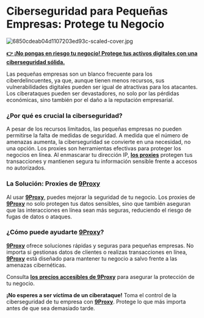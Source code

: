 # Ciberseguridad para Pequeñas Empresas: Protege tu Negocio

![6850cdeab04d1107203ed93c-scaled-cover.jpg](https://miro.medium.com/v2/resize:fit:1100/format:webp/0*uLP2MWgK0eiaEFXB.jpg)

**[👉 ¡No pongas en riesgo tu negocio! Protege tus activos digitales con una ciberseguridad sólida.](https://the9proxy.short.gy/github-pricing-sophie89)**

Las pequeñas empresas son un blanco frecuente para los ciberdelincuentes, ya que, aunque tienen menos recursos, sus vulnerabilidades digitales pueden ser igual de atractivas para los atacantes. Los ciberataques pueden ser devastadores, no solo por las pérdidas económicas, sino también por el daño a la reputación empresarial.

### ¿Por qué es crucial la ciberseguridad?

A pesar de los recursos limitados, las pequeñas empresas no pueden permitirse la falta de medidas de seguridad. A medida que el número de amenazas aumenta, la ciberseguridad se convierte en una necesidad, no una opción. Los proxies son herramientas efectivas para proteger los negocios en línea. Al enmascarar tu dirección IP, **[los proxies](https://the9proxy.short.gy/github-homepage-sophie89)** protegen tus transacciones y mantienen segura tu información sensible frente a accesos no autorizados.

### La Solución: Proxies de [9Proxy](https://the9proxy.short.gy/github-homepage-sophie89)

Al usar **[9Proxy](https://the9proxy.short.gy/github-homepage-sophie89)**, puedes mejorar la seguridad de tu negocio. Los proxies de **[9Proxy](https://the9proxy.short.gy/github-homepage-sophie89)** no solo protegen tus datos sensibles, sino que también aseguran que las interacciones en línea sean más seguras, reduciendo el riesgo de fugas de datos o ataques.

### ¿Cómo puede ayudarte **[9Proxy](https://the9proxy.short.gy/github-homepage-sophie89)**?

**[9Proxy](https://the9proxy.short.gy/github-pricing-sophie89)** ofrece soluciones rápidas y seguras para pequeñas empresas. No importa si gestionas datos de clientes o realizas transacciones en línea, **[9Proxy](https://the9proxy.short.gy/github-homepage-sophie89)** está diseñado para mantener tu negocio a salvo frente a las amenazas cibernéticas. 

Consulta **[los precios accesibles de 9Proxy](https://the9proxy.short.gy/github-pricing-sophie89)** para asegurar la protección de tu negocio.

**¡No esperes a ser víctima de un ciberataque!** Toma el control de la ciberseguridad de tu empresa con **[9Proxy](https://the9proxy.short.gy/github-homepage-sophie89)**. Protege lo que más importa antes de que sea demasiado tarde.
